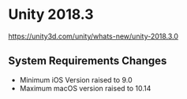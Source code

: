 # Unity 2018.3

https://unity3d.com/unity/whats-new/unity-2018.3.0

## System Requirements Changes



*   Minimum iOS Version raised to 9.0
*   Maximum macOS version raised to 10.14